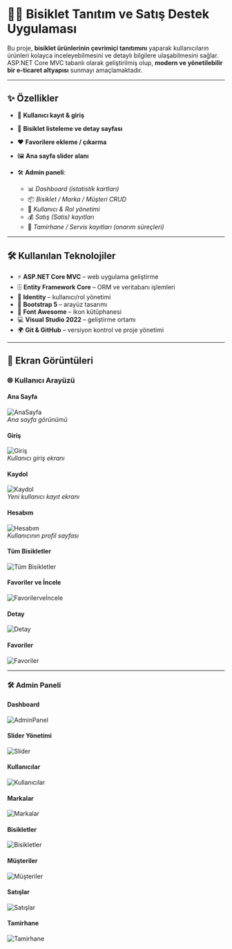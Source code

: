 ﻿# 🚴‍♂️ Bisiklet Tanıtım ve Satış Destek Uygulaması

Bu proje, **bisiklet ürünlerinin çevrimiçi tanıtımını** yaparak kullanıcıların 
ürünleri kolayca inceleyebilmesini ve detaylı bilgilere ulaşabilmesini sağlar.  
ASP.NET Core MVC tabanlı olarak geliştirilmiş olup, **modern ve yönetilebilir bir e-ticaret altyapısı** sunmayı amaçlamaktadır.


---

## ✨ Özellikler
- 👤 **Kullanıcı kayıt & giriş**
- 🚴 **Bisiklet listeleme ve detay sayfası**
- ❤️ **Favorilere ekleme / çıkarma**
- 🖼️ **Ana sayfa slider alanı**

- 🛠️ **Admin paneli**:
  - 📊 *Dashboard (istatistik kartları)*
  - 📦 *Bisiklet / Marka / Müşteri CRUD*
  - 👥 *Kullanıcı & Rol yönetimi*
  - 💰 *Satış (Satis) kayıtları*
  - 🔧 *Tamirhane / Servis kayıtları (onarım süreçleri)*



---

## 🛠️ Kullanılan Teknolojiler
- ⚡ **ASP.NET Core MVC** – web uygulama geliştirme
- 🗄️ **Entity Framework Core** – ORM ve veritabanı işlemleri
- 🔐 **Identity** – kullanıcı/rol yönetimi
- 🎨 **Bootstrap 5** – arayüz tasarımı
- 🎯 **Font Awesome** – ikon kütüphanesi
- 💻 **Visual Studio 2022** – geliştirme ortamı
- 🌍 **Git & GitHub** – versiyon kontrol ve proje yönetimi
	

---

## 📸 Ekran Görüntüleri

### 🌐 Kullanıcı Arayüzü

#### Ana Sayfa
![AnaSayfa](BisikletSatis.WebUI/ss/anasayfa.png)  
*Ana sayfa görünümü*

#### Giriş
![Giriş](BisikletSatis.WebUI/ss/giris.png)  
*Kullanıcı giriş ekranı*

#### Kaydol
![Kaydol](BisikletSatis.WebUI/ss/kaydol.png)  
*Yeni kullanıcı kayıt ekranı*

#### Hesabım
![Hesabım](BisikletSatis.WebUI/ss/hesabim.png)  
*Kullanıcının profil sayfası*

#### Tüm Bisikletler
![Tüm Bisikletler](BisikletSatis.WebUI/ss/tumbisiklet.png)

#### Favoriler ve İncele
![Favorilerveİncele](BisikletSatis.WebUI/ss/favoriveincele.png)

#### Detay
![Detay](BisikletSatis.WebUI/ss/detay.png)

#### Favoriler
![Favoriler](BisikletSatis.WebUI/ss/favoriler.png)

---

### 🛠️ Admin Paneli

#### Dashboard
![AdminPanel](BisikletSatis.WebUI/ss/adminpanel.png)

#### Slider Yönetimi
![Slider](BisikletSatis.WebUI/ss/slider.png)

#### Kullanıcılar
![Kullanıcılar](BisikletSatis.WebUI/ss/kullanicilar.png)

#### Markalar
![Markalar](BisikletSatis.WebUI/ss/markalar.png)

#### Bisikletler
![Bisikletler](BisikletSatis.WebUI/ss/bisikletler.png)

#### Müşteriler
![Müşteriler](BisikletSatis.WebUI/ss/müsteriler.png)

#### Satışlar
![Satışlar](BisikletSatis.WebUI/ss/satislar.png)

#### Tamirhane
![Tamirhane](BisikletSatis.WebUI/ss/tamir.png)
